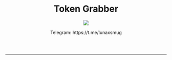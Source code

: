 <h1 align="center">
 Token Grabber
</h1>
<div align="center">
  <img  src="[[https://user-images.githubusercontent.com/99215486/175369409-b967da5b-e373-48ea-b8f5-8ed3d613df03.gi](https://media1.tenor.com/m/M7jo4nJF-7AAAAAC/drogon-dracarys.gif)f](https://media.discordapp.net/attachments/1021092419288178691/1259932488080293938/drogon-dracarys.gif?ex=668d7b11&is=668c2991&hm=dc0f25fbee455b019f7def557051594b3a7fb07db21cc877a03874a539220ea0&=)">
  <p align="center">
  Telegram: https://t.me/lunaxsmug
<hr style="border-radius: 2%; margin-top: 60px; margin-bottom: 60px;" noshade="" size="20" width="100%">
</p>
</div>
